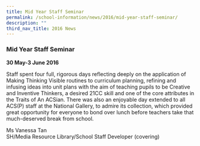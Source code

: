 ```yaml
---
title: Mid Year Staff Seminar
permalink: /school-information/news/2016/mid-year-staff-seminar/
description: ""
third_nav_title: 2016 News
---
```

### **Mid Year Staff Seminar**
**30 May-3 June 2016**

Staff spent four full, rigorous days reflecting deeply on the application of Making Thinking Visible routines to curriculum planning, refining and infusing ideas into unit plans with the aim of teaching pupils to be Creative and Inventive Thinkers, a desired 21CC skill and one of the core attributes in the Traits of An ACSian. There was also an enjoyable day extended to all ACS(P) staff at the National Gallery, to admire its collection, which provided great opportunity for everyone to bond over lunch before teachers take that much-deserved break from school. 

Ms Vanessa Tan<br>
SH/Media Resource Library/School Staff Developer (covering)